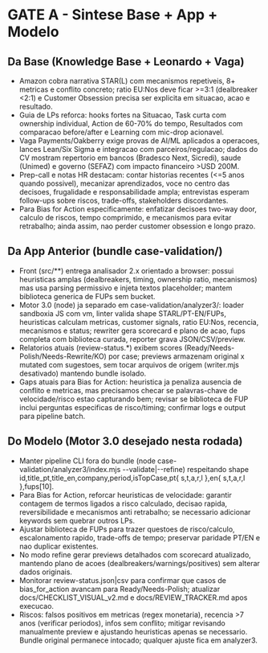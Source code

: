 # GATE A - Sintese Base + App + Modelo

## Da Base (Knowledge Base + Leonardo + Vaga)
- Amazon cobra narrativa STAR(L) com mecanismos repetiveis, 8+ metricas e conflito concreto; ratio EU:Nos deve ficar >=3:1 (dealbreaker <2:1) e Customer Obsession precisa ser explicita em situacao, acao e resultado.
- Guia de LPs reforca: hooks fortes na Situacao, Task curta com ownership individual, Action de 60-70% do tempo, Resultados com comparacao before/after e Learning com mic-drop acionavel.
- Vaga Payments/Oakberry exige provas de AI/ML aplicados a operacoes, lances Lean/Six Sigma e integracao com parceiros/regulacao; dados do CV mostram repertorio em bancos (Bradesco Next, Sicredi), saude (Unimed) e governo (SEFAZ) com impacto financeiro >USD 200M.
- Prep-call e notas HR destacam: contar historias recentes (<=5 anos quando possivel), mecanizar aprendizados, voce no centro das decisoes, frugalidade e responsabilidade ampla; entrevistas esperam follow-ups sobre riscos, trade-offs, stakeholders discordantes.
- Para Bias for Action especificamente: enfatizar decisoes two-way door, calculo de riscos, tempo comprimido, e mecanismos para evitar retrabalho; ainda assim, nao perder customer obsession e longo prazo.

## Da App Anterior (bundle case-validation/)
- Front (src/**) entrega analisador 2.x orientado a browser: possui heuristicas amplas (dealbreakers, timing, ownership ratio, mecanismos) mas usa parsing permissivo e injeta textos placeholder; mantem biblioteca generica de FUPs sem bucket.
- Motor 3.0 (node) ja separado em case-validation/analyzer3/: loader sandboxia JS com vm, linter valida shape STARL/PT-EN/FUPs, heuristicas calculam metricas, customer signals, ratio EU:Nos, recencia, mecanismos e status; rewriter gera scorecard e plano de acao, fups completa com biblioteca curada, reporter grava JSON/CSV/preview.
- Relatorios atuais (review-status.*) exibem scores (Ready/Needs-Polish/Needs-Rewrite/KO) por case; previews armazenam original x mutated com sugestoes, sem tocar arquivos de origem (writer.mjs desativado) mantendo bundle isolado.
- Gaps atuais para Bias for Action: heuristica ja penaliza ausencia de conflito e metricas, mas precisamos checar se palavras-chave de velocidade/risco estao capturando bem; revisar se biblioteca de FUP inclui perguntas especificas de risco/timing; confirmar logs e output para pipeline batch.

## Do Modelo (Motor 3.0 desejado nesta rodada)
- Manter pipeline CLI fora do bundle (node case-validation/analyzer3/index.mjs --validate|--refine) respeitando shape id,title_pt,title_en,company,period,isTopCase,pt{ s,t,a,r,l },en{ s,t,a,r,l },fups[10].
- Para Bias for Action, reforcar heuristicas de velocidade: garantir contagem de termos ligados a risco calculado, decisao rapida, reversibilidade e mecanismos anti retrabalho; se necessario adicionar keywords sem quebrar outros LPs.
- Ajustar biblioteca de FUPs para trazer questoes de risco/calculo, escalonamento rapido, trade-offs de tempo; preservar paridade PT/EN e nao duplicar existentes.
- No modo refine gerar previews detalhados com scorecard atualizado, mantendo plano de acoes (dealbreakers/warnings/positives) sem alterar dados originais.
- Monitorar review-status.json|csv para confirmar que casos de bias_for_action avancam para Ready/Needs-Polish; atualizar docs/CHECKLIST_VISUAL_v2.md e docs/REVIEW_TRACKER.md apos execucao.
- Riscos: falsos positivos em metricas (regex monetaria), recencia >7 anos (verificar periodos), infos sem conflito; mitigar revisando manualmente preview e ajustando heuristicas apenas se necessario. Bundle original permanece intocado; qualquer ajuste fica em analyzer3.
